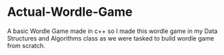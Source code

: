 # Actual-Wordle-Game
A basic Wordle Game made in c++
so I made this wordle game in my Data Structures and Algorithms  class as we were tasked to build  wordle game from scratch. 
